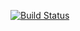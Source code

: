 [![Build Status](https://travis-ci.org/otushomework/homework11.svg?branch=master)](https://travis-ci.org/otushomework/homework11)

